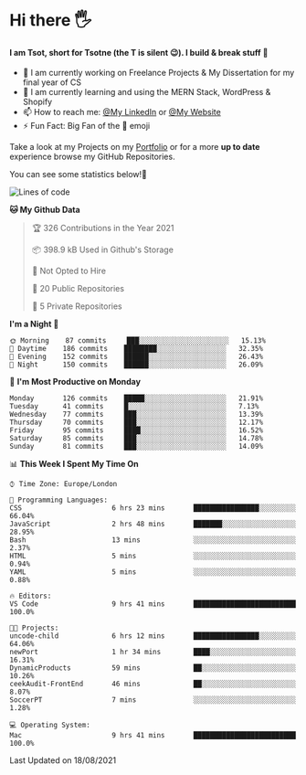 # Hi there :raised_hand_with_fingers_splayed:
#### I am Tsot, short for Tsotne (the T is silent :wink:). I build & break stuff :space_invader:
- :telescope: I am currently working on Freelance Projects & My Dissertation for my final year of CS
- :seedling: I am currently learning and using the MERN Stack, WordPress & Shopify
- :mailbox: How to reach me: [@My LinkedIn](https://www.linkedin.com/in/tsotne-gvadzabia/) or [@My Website](https://tsotnegvadzabia.me/contact)
- :zap: Fun Fact: Big Fan of the :space_invader: emoji

Take a look at my Projects on my [Portfolio](https://tsotnegvadzabia.me/) or for a more **up to date** experience browse my GitHub Repositories.

You can see some statistics below!:space_invader:
<!--START_SECTION:waka-->
![Lines of code](https://img.shields.io/badge/From%20Hello%20World%20I%27ve%20Written-3.5%20million%20lines%20of%20code-blue)

**🐱 My Github Data** 

> 🏆 326 Contributions in the Year 2021
 > 
> 📦 398.9 kB Used in Github's Storage 
 > 
> 🚫 Not Opted to Hire
 > 
> 📜 20 Public Repositories 
 > 
> 🔑 5 Private Repositories  
 > 
**I'm a Night 🦉** 

```text
🌞 Morning    87 commits     ███░░░░░░░░░░░░░░░░░░░░░░   15.13% 
🌆 Daytime    186 commits    ████████░░░░░░░░░░░░░░░░░   32.35% 
🌃 Evening    152 commits    ██████░░░░░░░░░░░░░░░░░░░   26.43% 
🌙 Night      150 commits    ██████░░░░░░░░░░░░░░░░░░░   26.09%

```
📅 **I'm Most Productive on Monday** 

```text
Monday       126 commits    █████░░░░░░░░░░░░░░░░░░░░   21.91% 
Tuesday      41 commits     █░░░░░░░░░░░░░░░░░░░░░░░░   7.13% 
Wednesday    77 commits     ███░░░░░░░░░░░░░░░░░░░░░░   13.39% 
Thursday     70 commits     ███░░░░░░░░░░░░░░░░░░░░░░   12.17% 
Friday       95 commits     ████░░░░░░░░░░░░░░░░░░░░░   16.52% 
Saturday     85 commits     ███░░░░░░░░░░░░░░░░░░░░░░   14.78% 
Sunday       81 commits     ███░░░░░░░░░░░░░░░░░░░░░░   14.09%

```


📊 **This Week I Spent My Time On** 

```text
⌚︎ Time Zone: Europe/London

💬 Programming Languages: 
CSS                      6 hrs 23 mins       ████████████████░░░░░░░░░   66.04% 
JavaScript               2 hrs 48 mins       ███████░░░░░░░░░░░░░░░░░░   28.95% 
Bash                     13 mins             ░░░░░░░░░░░░░░░░░░░░░░░░░   2.37% 
HTML                     5 mins              ░░░░░░░░░░░░░░░░░░░░░░░░░   0.94% 
YAML                     5 mins              ░░░░░░░░░░░░░░░░░░░░░░░░░   0.88%

🔥 Editors: 
VS Code                  9 hrs 41 mins       █████████████████████████   100.0%

🐱‍💻 Projects: 
uncode-child             6 hrs 12 mins       ████████████████░░░░░░░░░   64.06% 
newPort                  1 hr 34 mins        ████░░░░░░░░░░░░░░░░░░░░░   16.31% 
DynamicProducts          59 mins             ██░░░░░░░░░░░░░░░░░░░░░░░   10.26% 
ceekAudit-FrontEnd       46 mins             ██░░░░░░░░░░░░░░░░░░░░░░░   8.07% 
SoccerPT                 7 mins              ░░░░░░░░░░░░░░░░░░░░░░░░░   1.28%

💻 Operating System: 
Mac                      9 hrs 41 mins       █████████████████████████   100.0%

```


 Last Updated on 18/08/2021
<!--END_SECTION:waka-->
